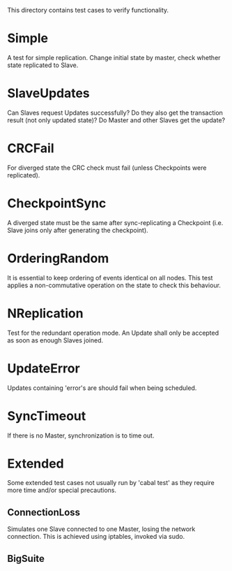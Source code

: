 This directory contains test cases to verify functionality.

# Simple

A test for simple replication. Change initial state by master, check whether
state replicated to Slave.

# SlaveUpdates

Can Slaves request Updates successfully?
Do they also get the transaction result (not only updated state)?
Do Master and other Slaves get the update?

# CRCFail

For diverged state the CRC check must fail (unless Checkpoints were replicated).

# CheckpointSync

A diverged state must be the same after sync-replicating a Checkpoint (i.e.
Slave joins only after generating the checkpoint).

# OrderingRandom

It is essential to keep ordering of events identical on all nodes. This test
applies a non-commutative operation on the state to check this behaviour.

# NReplication

Test for the redundant operation mode. An Update shall only be accepted as soon
as enough Slaves joined.

# UpdateError

Updates containing 'error's are should fail when being scheduled.

# SyncTimeout

If there is no Master, synchronization is to time out.



# Extended

Some extended test cases not usually run by 'cabal test' as they require more
time and/or special precautions.

## ConnectionLoss

Simulates one Slave connected to one Master, losing the network connection.
This is achieved using iptables, invoked via sudo.

## BigSuite


